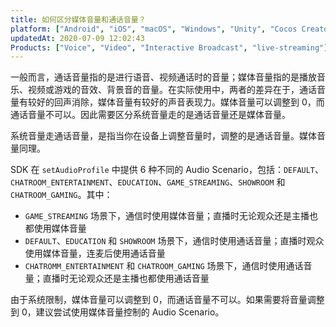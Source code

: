 ```yaml
---
title: 如何区分媒体音量和通话音量？
platform: ["Android", "iOS", "macOS", "Windows", "Unity", "Cocos Creator", "Electron", "React Native", "Flutter"]
updatedAt: 2020-07-09 12:02:43
Products: ["Voice", "Video", "Interactive Broadcast", "live-streaming"]
---
```


一般而言，通话音量指的是进行语音、视频通话时的音量；媒体音量指的是播放音乐、视频或游戏的音效、背景音的音量。在实际使用中，两者的差异在于，通话音量有较好的回声消除，媒体音量有较好的声音表现力。媒体音量可以调整到 0，而通话音量不可以。因此需要区分系统音量走的是通话音量还是媒体音量。

系统音量走通话音量，是指当你在设备上调整音量时，调整的是通话音量。媒体音量同理。

SDK 在 `setAudioProfile` 中提供 6 种不同的 Audio Scenario，包括：`DEFAULT`、`CHATROOM_ENTERTAINMENT`、`EDUCATION`、`GAME_STREAMING`、`SHOWROOM` 和 `CHATROOM_GAMING`。其中：

- `GAME_STREAMING` 场景下，通信时使用媒体音量；直播时无论观众还是主播也都使用媒体音量
- `DEFAULT`、`EDUCATION` 和 `SHOWROOM` 场景下，通信时使用通话音量；直播时观众使用媒体音量，连麦后使用通话音量
- `CHATROMM_ENTERTAINMENT` 和 `CHATROOM_GAMING` 场景下，通信时使用通话音量；直播时无论观众还是主播也都使用通话音量

由于系统限制，媒体音量可以调整到 0，而通话音量不可以。如果需要将音量调整到 0，建议尝试使用媒体音量控制的 Audio Scenario。
